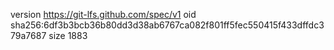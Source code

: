 version https://git-lfs.github.com/spec/v1
oid sha256:6df3b3bcb36b80dd3d38ab6767ca082f801ff5fec550415f433dffdc379a7687
size 1883

